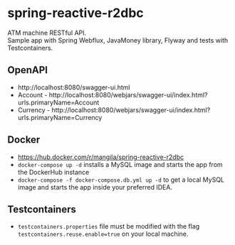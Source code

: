 # spring-reactive-r2dbc

ATM machine RESTful API. <br>
Sample app with Spring Webflux, JavaMoney library, Flyway and tests with Testcontainers.

## OpenAPI
* http://localhost:8080/swagger-ui.html
* Account - http://localhost:8080/webjars/swagger-ui/index.html?urls.primaryName=Account
* Currency - http://localhost:8080/webjars/swagger-ui/index.html?urls.primaryName=Currency

## Docker

* https://hub.docker.com/r/mangila/spring-reactive-r2dbc
* ``docker-compose up -d`` installs a MySQL image and starts the app from the DockerHub instance
* ``docker-compose -f docker-compose.db.yml up -d`` to get a local MySQL image and starts the app inside your preferred
  IDEA.

## Testcontainers
* ``testcontainers.properties`` file must be modified with the flag ``testcontainers.reuse.enable=true`` on your local machine.


